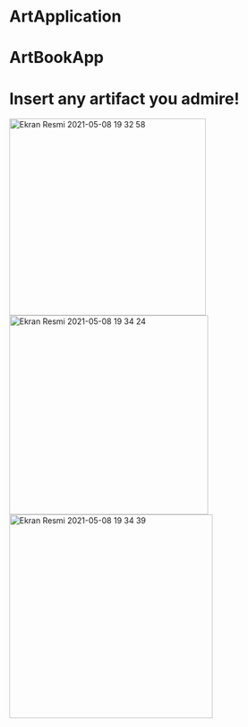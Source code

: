# ArtApplication
# ArtBookApp

# Insert any artifact you admire!

<img width="351" alt="Ekran Resmi 2021-05-08 19 32 58" src="https://user-images.githubusercontent.com/83516417/117546734-8882e600-b034-11eb-81db-46aec45ee182.png">
<img width="355" alt="Ekran Resmi 2021-05-08 19 34 24" src="https://user-images.githubusercontent.com/83516417/117546739-93d61180-b034-11eb-9213-3d4913818e07.png">
<img width="363" alt="Ekran Resmi 2021-05-08 19 34 39" src="https://user-images.githubusercontent.com/83516417/117546742-97699880-b034-11eb-9d2a-d3ef26002f9b.png">
